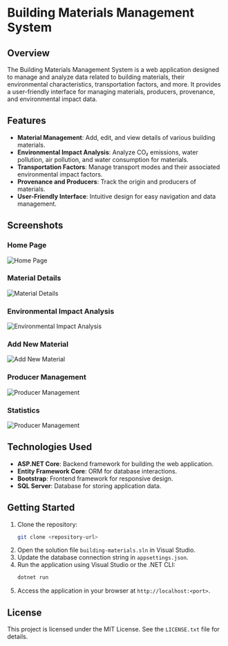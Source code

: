 # Building Materials Management System

## Overview
The Building Materials Management System is a web application designed to manage and analyze data related to building materials, their environmental characteristics, transportation factors, and more. It provides a user-friendly interface for managing materials, producers, provenance, and environmental impact data.

## Features
- **Material Management**: Add, edit, and view details of various building materials.
- **Environmental Impact Analysis**: Analyze CO₂ emissions, water pollution, air pollution, and water consumption for materials.
- **Transportation Factors**: Manage transport modes and their associated environmental impact factors.
- **Provenance and Producers**: Track the origin and producers of materials.
- **User-Friendly Interface**: Intuitive design for easy navigation and data management.

## Screenshots
### Home Page
![Home Page](Images/plateforme.png)

### Material Details
![Material Details](Images/details.png)

### Environmental Impact Analysis
![Environmental Impact Analysis](Images/res.png)

### Add New Material
![Add New Material](Images/creation.png)

### Producer Management
![Producer Management](Images/produc.png)
### Statistics
![Producer Management](Images/web.png)

## Technologies Used
- **ASP.NET Core**: Backend framework for building the web application.
- **Entity Framework Core**: ORM for database interactions.
- **Bootstrap**: Frontend framework for responsive design.
- **SQL Server**: Database for storing application data.

## Getting Started
1. Clone the repository:
   ```bash
   git clone <repository-url>
   ```
2. Open the solution file `building-materials.sln` in Visual Studio.
3. Update the database connection string in `appsettings.json`.
4. Run the application using Visual Studio or the .NET CLI:
   ```bash
   dotnet run
   ```
5. Access the application in your browser at `http://localhost:<port>`.

## License
This project is licensed under the MIT License. See the `LICENSE.txt` file for details.